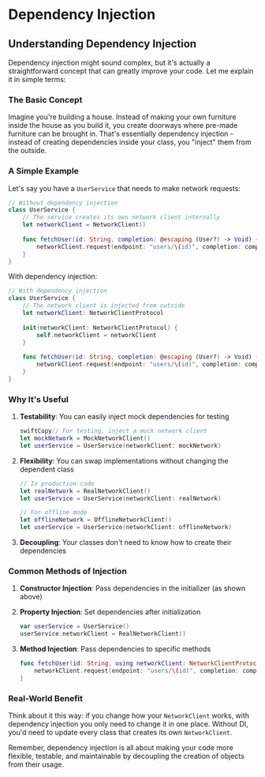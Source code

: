 # Dependency Injection

## Understanding Dependency Injection

Dependency injection might sound complex, but it's actually a straightforward concept that can greatly improve your code. Let me explain it in simple terms:

### The Basic Concept

Imagine you're building a house. Instead of making your own furniture inside the house as you build it, you create doorways where pre-made furniture can be brought in. That's essentially dependency injection - instead of creating dependencies inside your class, you "inject" them from the outside.

### A Simple Example

Let's say you have a `UserService` that needs to make network requests:

```swift
// Without dependency injection
class UserService {
    // The service creates its own network client internally
    let networkClient = NetworkClient()
    
    func fetchUser(id: String, completion: @escaping (User?) -> Void) {
        networkClient.request(endpoint: "users/\(id)", completion: completion)
    }
}
```

With dependency injection:

```swift
// With dependency injection
class UserService {
    // The network client is injected from outside
    let networkClient: NetworkClientProtocol
    
    init(networkClient: NetworkClientProtocol) {
        self.networkClient = networkClient
    }
    
    func fetchUser(id: String, completion: @escaping (User?) -> Void) {
        networkClient.request(endpoint: "users/\(id)", completion: completion)
    }
}
```

### Why It's Useful

1.  **Testability**: You can easily inject mock dependencies for testing

    ```swift
    swiftCopy// For testing, inject a mock network client
    let mockNetwork = MockNetworkClient()
    let userService = UserService(networkClient: mockNetwork)
    ```
2.  **Flexibility**: You can swap implementations without changing the dependent class

    ```swift
    // In production code
    let realNetwork = RealNetworkClient()
    let userService = UserService(networkClient: realNetwork)

    // For offline mode
    let offlineNetwork = OfflineNetworkClient()
    let userService = UserService(networkClient: offlineNetwork)
    ```
3. **Decoupling**: Your classes don't need to know how to create their dependencies

### Common Methods of Injection

1. **Constructor Injection**: Pass dependencies in the initializer (as shown above)
2.  **Property Injection**: Set dependencies after initialization

    ```swift
    var userService = UserService()
    userService.networkClient = RealNetworkClient()
    ```
3.  **Method Injection**: Pass dependencies to specific methods

    ```swift
    func fetchUser(id: String, using networkClient: NetworkClientProtocol, completion: @escaping (User?) -> Void) {
        networkClient.request(endpoint: "users/\(id)", completion: completion)
    }
    ```

### Real-World Benefit

Think about it this way: if you change how your `NetworkClient` works, with dependency injection you only need to change it in one place. Without DI, you'd need to update every class that creates its own `NetworkClient`.

Remember, dependency injection is all about making your code more flexible, testable, and maintainable by decoupling the creation of objects from their usage.
